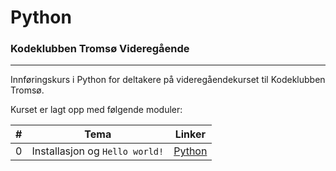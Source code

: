 # Python
### Kodeklubben Tromsø Videregående
---

Innføringskurs i Python for deltakere på videregåendekurset til Kodeklubben Tromsø.

Kurset er lagt opp med følgende moduler:

| # | Tema | Linker |
|---|------|------|
| 0 | Installasjon og `Hello world!` | [Python](https://python.org) |

